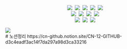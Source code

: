 <p align="center">
  <img src="https://img.shields.io/badge/C-A8B9CC?style=flat-square&logo=C&logoColor=white"/></a>&nbsp
  <img src="https://img.shields.io/badge/C++-00599C?style=flat-square&logo=C%2B%2B&logoColor=white"/></a>&nbsp 
  <img src="https://img.shields.io/badge/Python-3766AB?style=flat-square&logo=Python&logoColor=white"/></a>&nbsp
  <img src="https://img.shields.io/badge/Flask-000000?style=flat-square&logo=Flask&logoColor=white"/></a>&nbsp 
  <img src="https://img.shields.io/badge/Java-007396?style=flat-square&logo=Java&logoColor=white"/></a>&nbsp
  <br>
  <img src="https://img.shields.io/badge/HTML5-E34F26?style=flat-square&logo=HTML5&logoColor=white"/></a>&nbsp 
  <img src="https://img.shields.io/badge/css-1572B6?style=flat-square&logo=css3&logoColor=white"/></a>&nbsp
  <img src="https://img.shields.io/badge/Javascript-ffb13b?style=flat-square&logo=javascript&logoColor=white"/></a>&nbsp 
  <img src="https://img.shields.io/badge/Go-11B48A?style=flat-square&logo=Go&logoColor=white"/></a>&nbsp
  <br>
  <img src="https://img.shields.io/badge/Blender-F5792A?style=flat-square&logo=Blender&logoColor=white"/></a>&nbsp 
  <img src="https://img.shields.io/badge/Adobe Photoshop-31A8FF?style=flat-square&logo=Adobe Photoshop&logoColor=white"/></a>&nbsp 
  <img src="https://img.shields.io/badge/Figma-F24E1E?style=flat-square&logo=Figma&logoColor=white"/></a>&nbsp 
</p>
<p algin="center">
  <a href="mailto:gamdragon2@gmail.com"><img src="https://img.shields.io/badge/Gmail-d14836?style=flat-square&logo=Gmail&logoColor=white&link=gamdragon2@gmail.com"/></a>
  <br>
  # 노션정리 https://cn-github.notion.site/CN-12-GITHUB-d3c4eadf3ac14f7da297a98d3ca33216
</p>
